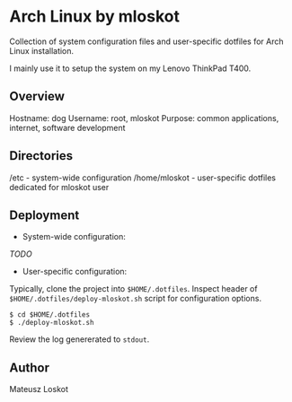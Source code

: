 Arch Linux by mloskot
=====================

Collection of system configuration files and user-specific
dotfiles for Arch Linux installation.

I mainly use it to setup the system on my Lenovo ThinkPad T400.

Overview
--------

Hostname: dog
Username: root, mloskot
Purpose: common applications, internet, software development

Directories
-----------

/etc          - system-wide configuration
/home/mloskot - user-specific dotfiles dedicated for mloskot user

Deployment
----------

* System-wide configuration:

*TODO*

* User-specific configuration:

Typically, clone the project into `$HOME/.dotfiles`.
Inspect header of `$HOME/.dotfiles/deploy-mloskot.sh` script for configuration options.

    $ cd $HOME/.dotfiles
    $ ./deploy-mloskot.sh

Review the log genererated to `stdout`.

Author
------

Mateusz Loskot <mateusz at loskot dot net>
